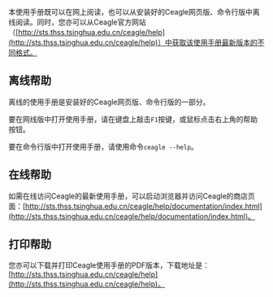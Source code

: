 本使用手册既可以在网上阅读，也可以从安装好的Ceagle网页版、命令行版中离线阅读。同时，您亦可以从Ceagle官方网站（[http://sts.thss.tsinghua.edu.cn/ceagle/help](http://sts.thss.tsinghua.edu.cn/ceagle/help)）中获取该使用手册最新版本的不同格式。

## 离线帮助

离线的使用手册是安装好的Ceagle网页版、命令行版的一部分。

要在网线版中打开使用手册，请在键盘上敲击`F1`按键，或鼠标点击右上角的帮助按钮。

要在命令行版中打开使用手册，请使用命令`ceagle --help`。

## 在线帮助

如需在线访问Ceagle的最新使用手册，可以启动浏览器并访问Ceagle的商店页面：[http://sts.thss.tsinghua.edu.cn/ceagle/help/documentation/index.html](http://sts.thss.tsinghua.edu.cn/ceagle/help/documentation/index.html)。

## 打印帮助

您亦可以下载并打印Ceagle使用手册的PDF版本，下载地址是：[http://sts.thss.tsinghua.edu.cn/ceagle/help](http://sts.thss.tsinghua.edu.cn/ceagle/help)。
